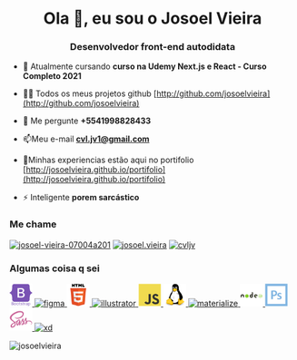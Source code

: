 <h1 align="center">Ola 👋, eu sou o  Josoel Vieira</h1>
<h3 align="center">Desenvolvedor front-end autodidata</h3>

- 🌱 Atualmente cursando **curso na Udemy Next.js e React - Curso Completo 2021**

- 👨‍💻 Todos os meus projetos github [http://github.com/josoelvieira](http://github.com/josoelvieira)

- 💬 Me pergunte **+5541998828433**

- 📫Meu e-mail **cvl.jv1@gmail.com**

- 📄Minhas experiencias estão aqui no portifolio [http://josoelvieira.github.io/portifolio](http://josoelvieira.github.io/portifolio)

- ⚡ Inteligente **porem sarcástico**

<h3 align="left">Me chame</h3>
<p align="left">
<a href="https://linkedin.com/in/josoel-vieira-07004a201" target="blank"><img align="center" src="https://cdn.jsdelivr.net/npm/simple-icons@3.0.1/icons/linkedin.svg" alt="josoel-vieira-07004a201" height="30" width="40" /></a>
<a href="https://fb.com/josoel.vieira" target="blank"><img align="center" src="https://cdn.jsdelivr.net/npm/simple-icons@3.0.1/icons/facebook.svg" alt="josoel.vieira" height="30" width="40" /></a>
<a href="https://instagram.com/cvljv" target="blank"><img align="center" src="https://cdn.jsdelivr.net/npm/simple-icons@3.0.1/icons/instagram.svg" alt="cvljv" height="30" width="40" /></a>
</p>

<h3 align="left">Algumas coisa q sei</h3>
<p align="left"> <a href="https://getbootstrap.com" target="_blank"> <img src="https://raw.githubusercontent.com/devicons/devicon/master/icons/bootstrap/bootstrap-plain-wordmark.svg" alt="bootstrap" width="40" height="40"/> </a> <a href="https://www.figma.com/" target="_blank"> <img src="https://www.vectorlogo.zone/logos/figma/figma-icon.svg" alt="figma" width="40" height="40"/> </a> <a href="https://www.w3.org/html/" target="_blank"> <img src="https://raw.githubusercontent.com/devicons/devicon/master/icons/html5/html5-original-wordmark.svg" alt="html5" width="40" height="40"/> </a> <a href="https://www.adobe.com/in/products/illustrator.html" target="_blank"> <img src="https://www.vectorlogo.zone/logos/adobe_illustrator/adobe_illustrator-icon.svg" alt="illustrator" width="40" height="40"/> </a> <a href="https://developer.mozilla.org/en-US/docs/Web/JavaScript" target="_blank"> <img src="https://raw.githubusercontent.com/devicons/devicon/master/icons/javascript/javascript-original.svg" alt="javascript" width="40" height="40"/> </a> <a href="https://www.linux.org/" target="_blank"> <img src="https://raw.githubusercontent.com/devicons/devicon/master/icons/linux/linux-original.svg" alt="linux" width="40" height="40"/> </a> <a href="https://materializecss.com/" target="_blank"> <img src="https://raw.githubusercontent.com/prplx/svg-logos/5585531d45d294869c4eaab4d7cf2e9c167710a9/svg/materialize.svg" alt="materialize" width="40" height="40"/> </a> <a href="https://nodejs.org" target="_blank"> <img src="https://raw.githubusercontent.com/devicons/devicon/master/icons/nodejs/nodejs-original-wordmark.svg" alt="nodejs" width="40" height="40"/> </a> <a href="https://www.photoshop.com/en" target="_blank"> <img src="https://raw.githubusercontent.com/devicons/devicon/master/icons/photoshop/photoshop-line.svg" alt="photoshop" width="40" height="40"/> </a> <a href="https://sass-lang.com" target="_blank"> <img src="https://raw.githubusercontent.com/devicons/devicon/master/icons/sass/sass-original.svg" alt="sass" width="40" height="40"/> </a> <a href="https://www.adobe.com/products/xd.html" target="_blank"> <img src="https://cdn.worldvectorlogo.com/logos/adobe-xd.svg" alt="xd" width="40" height="40"/> </a> </p>

<p><img align="center" src="https://github-readme-stats.vercel.app/api/top-langs?username=josoelvieira&show_icons=true&locale=en&layout=compact" alt="josoelvieira" /></p>
